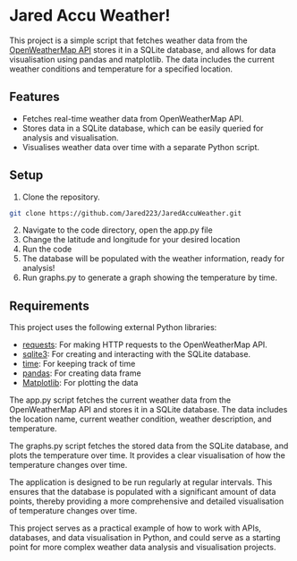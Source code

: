 # Jared Accu Weather!

This project is a simple script that fetches weather data from the [OpenWeatherMap API](https://openweathermap.org/api) stores it in a SQLite database, and allows for data visualisation using pandas and matplotlib. The data includes the current weather conditions and temperature for a specified location.

## Features

- Fetches real-time weather data from OpenWeatherMap API.
- Stores data in a SQLite database, which can be easily queried for analysis and visualisation.
- Visualises weather data over time with a separate Python script.

## Setup

1. Clone the repository.
```bash
git clone https://github.com/Jared223/JaredAccuWeather.git
```
2. Navigate to the code directory, open the app.py file
3. Change the latitude and longitude for your desired location
4. Run the code
5. The database will be populated with the weather information, ready for analysis!
6. Run graphs.py to generate a graph showing the temperature by time. 

## Requirements

This project uses the following external Python libraries:

- [requests](https://docs.python-requests.org/en/latest/): For making HTTP requests to the OpenWeatherMap API.
- [sqlite3](https://docs.python.org/3/library/sqlite3.html): For creating and interacting with the SQLite database.
- [time](https://docs.python.org/3/library/time.html): For keeping track of time
- [pandas](https://pandas.pydata.org/): For creating data frame
- [Matplotlib](https://matplotlib.org): For plotting the data

The app.py script fetches the current weather data from the OpenWeatherMap API and stores it in a SQLite database. The data includes the location name, current weather condition, weather description, and temperature.

The graphs.py script fetches the stored data from the SQLite database, and plots the temperature over time. It provides a clear visualisation of how the temperature changes over time.

The application is designed to be run regularly at regular intervals. This ensures that the database is populated with a significant amount of data points, thereby providing a more comprehensive and detailed visualisation of temperature changes over time.

This project serves as a practical example of how to work with APIs, databases, and data visualisation in Python, and could serve as a starting point for more complex weather data analysis and visualisation projects.
